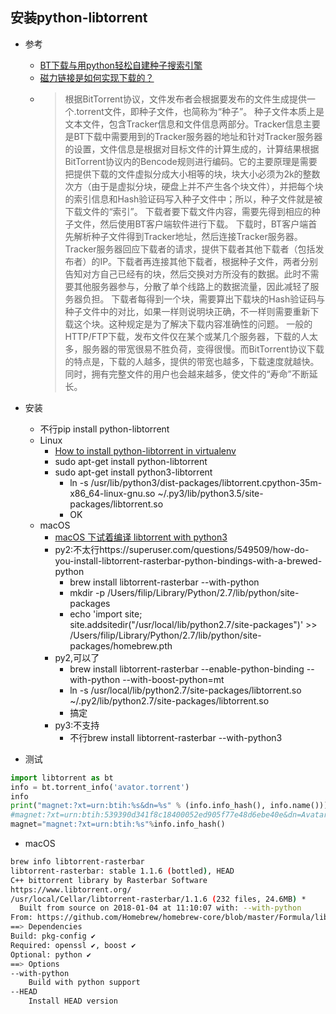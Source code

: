 ## 安装python-libtorrent

- 参考
    - [BT下载与用python轻松自建种子搜索引擎](https://www.jianshu.com/p/f1659aba5aed)
    - [磁力链接是如何实现下载的？](http://www.aneasystone.com/archives/2015/05/how-does-magnet-link-work.html)
    - >根据BitTorrent协议，文件发布者会根据要发布的文件生成提供一个.torrent文件，即种子文件，也简称为“种子”。 种子文件本质上是文本文件，包含Tracker信息和文件信息两部分。Tracker信息主要是BT下载中需要用到的Tracker服务器的地址和针对Tracker服务器的设置，文件信息是根据对目标文件的计算生成的，计算结果根据BitTorrent协议内的Bencode规则进行编码。它的主要原理是需要把提供下载的文件虚拟分成大小相等的块，块大小必须为2k的整数次方（由于是虚拟分块，硬盘上并不产生各个块文件），并把每个块的索引信息和Hash验证码写入种子文件中；所以，种子文件就是被下载文件的“索引”。 下载者要下载文件内容，需要先得到相应的种子文件，然后使用BT客户端软件进行下载。 下载时，BT客户端首先解析种子文件得到Tracker地址，然后连接Tracker服务器。Tracker服务器回应下载者的请求，提供下载者其他下载者（包括发布者）的IP。下载者再连接其他下载者，根据种子文件，两者分别告知对方自己已经有的块，然后交换对方所没有的数据。此时不需要其他服务器参与，分散了单个线路上的数据流量，因此减轻了服务器负担。 下载者每得到一个块，需要算出下载块的Hash验证码与种子文件中的对比，如果一样则说明块正确，不一样则需要重新下载这个块。这种规定是为了解决下载内容准确性的问题。 一般的HTTP/FTP下载，发布文件仅在某个或某几个服务器，下载的人太多，服务器的带宽很易不胜负荷，变得很慢。而BitTorrent协议下载的特点是，下载的人越多，提供的带宽也越多，下载速度就越快。同时，拥有完整文件的用户也会越来越多，使文件的“寿命”不断延长。

- 安装
    - 不行pip install python-libtorrent
    - Linux
        - [How to install python-libtorrent in virtualenv](http://dreamingpotato.com/2015/11/21/how-to-install-python-libtorrent-in-virtualenv/)
        - sudo apt-get install python-libtorrent
        - sudo apt-get install python3-libtorrent
            - ln -s  /usr/lib/python3/dist-packages/libtorrent.cpython-35m-x86_64-linux-gnu.so ~/.py3/lib/python3.5/site-packages/libtorrent.so
            - OK
    - macOS
        - [macOS 下试着编译 libtorrent with python3](https://www.fdb713.com/archives/1054)
        - py2:不太行https://superuser.com/questions/549509/how-do-you-install-libtorrent-rasterbar-python-bindings-with-a-brewed-python
            - brew install libtorrent-rasterbar --with-python 
            - mkdir -p /Users/filip/Library/Python/2.7/lib/python/site-packages
             - echo 'import site; site.addsitedir("/usr/local/lib/python2.7/site-packages")' >> /Users/filip/Library/Python/2.7/lib/python/site-packages/homebrew.pth
         - py2,可以了
            - brew install libtorrent-rasterbar --enable-python-binding --with-python --with-boost-python=mt
            - ln -s /usr/local/lib/python2.7/site-packages/libtorrent.so ~/.py2/lib/python2.7/site-packages/libtorrent.so
            - 搞定
         - py3:不支持
             - 不行brew install libtorrent-rasterbar --with-python3


- 测试
```python
import libtorrent as bt
info = bt.torrent_info('avator.torrent')
info
print("magnet:?xt=urn:btih:%s&dn=%s" % (info.info_hash(), info.name()))
#magnet:?xt=urn:btih:539390d341f8c18400052ed905f77e48d6ebe40e&dn=Avatar ECE (2009) [1080p]
magnet="magnet:?xt=urn:btih:%s"%info.info_hash()
```

- macOS
```bash
brew info libtorrent-rasterbar
libtorrent-rasterbar: stable 1.1.6 (bottled), HEAD
C++ bittorrent library by Rasterbar Software
https://www.libtorrent.org/
/usr/local/Cellar/libtorrent-rasterbar/1.1.6 (232 files, 24.6MB) *
  Built from source on 2018-01-04 at 11:10:07 with: --with-python
From: https://github.com/Homebrew/homebrew-core/blob/master/Formula/libtorrent-rasterbar.rb
==> Dependencies
Build: pkg-config ✔
Required: openssl ✔, boost ✔
Optional: python ✔
==> Options
--with-python
	Build with python support
--HEAD
	Install HEAD version
```